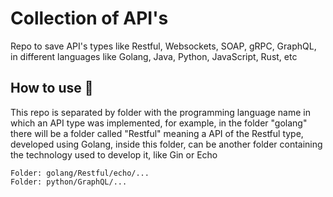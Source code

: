 # Collection of API's

Repo to save API's types like Restful, Websockets, SOAP, gRPC, GraphQL, in different languages like Golang, Java, Python, JavaScript, Rust, etc


## How to use :blue_book:
This repo is separated by folder with the programming language name in which an API type was implemented, for example, in the folder "golang" there will be a folder called "Restful" meaning a API of the Restful type, developed using Golang, inside this folder, can be another folder containing the technology used to develop it, like Gin or Echo

```
Folder: golang/Restful/echo/...
Folder: python/GraphQL/...
```
